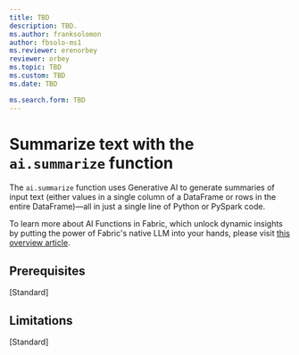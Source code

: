 ```yaml
---
title: TBD
description: TBD.
ms.author: franksolomon
author: fbsolo-ms1
ms.reviewer: erenorbey
reviewer: orbey
ms.topic: TBD
ms.custom: TBD
ms.date: TBD

ms.search.form: TBD
---
```


# Summarize text with the `ai.summarize` function
The `ai.summarize` function uses Generative AI to generate summaries of input text (either values in a single column of a DataFrame or rows in the entire DataFrame)—all in just a single line of Python or PySpark code.

To learn more about AI Functions in Fabric, which unlock dynamic insights by putting the power of Fabric's native LLM into your hands, please visit [this overview article](ai-function-overview.md).

## Prerequisites
[Standard]

## Limitations
[Standard]